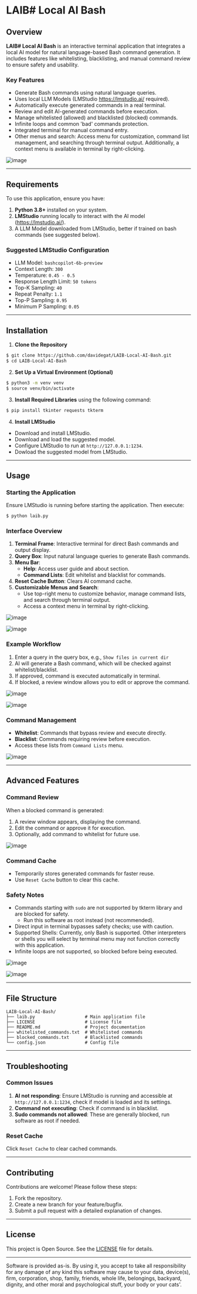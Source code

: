 # LAIB# Local AI Bash

## Overview
**LAIB# Local AI Bash** is an interactive terminal application that integrates a local AI model for natural language-based Bash command generation. It includes features like whitelisting, blacklisting, and manual command review to ensure safety and usability.

### Key Features
- Generate Bash commands using natural language queries.
- Uses local LLM Models (LMStudio https://lmstudio.ai/ required).
- Automatically execute generated commands in a real terminal.
- Review and edit AI-generated commands before execution.
- Manage whitelisted (allowed) and blacklisted (blocked) commands.
- Infinite loops and common 'bad' commands protection.
- Integrated terminal for manual command entry.
- Other menus and search: Access menu for customization, command list management, and searching through terminal output. Additionally, a context menu is available in terminal by right-clicking.

![image](https://github.com/user-attachments/assets/35ed6b85-2220-40d2-a8e6-765fbc0a3855)

---

## Requirements
To use this application, ensure you have:

1. **Python 3.8+** installed on your system.
2. **LMStudio** running locally to interact with the AI model (https://lmstudio.ai/).
3. A LLM Model downloaded from LMStudio, better if trained on bash commands (see suggested below).

### Suggested LMStudio Configuration
- LLM Model: `bashcopilot-6b-preview`
- Context Length: `300`
- Temperature: `0.45 - 0.5`
- Response Length Limit: `50 tokens`
- Top-K Sampling: `40`
- Repeat Penalty: `1.1`
- Top-P Sampling: `0.95`
- Minimum P Sampling: `0.05`

---

## Installation

1. **Clone the Repository**
```bash
$ git clone https://github.com/davidegat/LAIB-Local-AI-Bash.git
$ cd LAIB-Local-AI-Bash
```

2. **Set Up a Virtual Environment (Optional)**
```bash
$ python3 -m venv venv
$ source venv/bin/activate
```

3. **Install Required Libraries**
using the following command:
```bash
$ pip install tkinter requests tkterm
```

4. **Install LMStudio**
- Download and install LMStudio.
- Download and load the suggested model.
- Configure LMStudio to run at `http://127.0.0.1:1234`.
- Dowload the suggested model from LMStudio.

---

## Usage

### Starting the Application
Ensure LMStudio is running before starting the application. Then execute:
```bash
$ python laib.py
```

### Interface Overview
1. **Terminal Frame**: Interactive terminal for direct Bash commands and output display.
2. **Query Box**: Input natural language queries to generate Bash commands.
3. **Menu Bar**:
   - **Help**: Access user guide and about section.
   - **Command Lists**: Edit whitelist and blacklist for commands.
4. **Reset Cache Button**: Clears AI command cache.
5. **Customizable Menus and Search**:
   - Use top-right menu to customize behavior, manage command lists, and search through terminal output.
   - Access a context menu in terminal by right-clicking.

![image](https://github.com/user-attachments/assets/65d2d6c7-31a5-4e8b-b910-22f74beaab1c)

![image](https://github.com/user-attachments/assets/f0251779-786a-44cb-8a52-3f995dfff568)

### Example Workflow
1. Enter a query in the query box, e.g., `Show files in current dir`
2. AI will generate a Bash command, which will be checked against whitelist/blacklist.
3. If approved, command is executed automatically in terminal.
4. If blocked, a review window allows you to edit or approve the command.

![image](https://github.com/user-attachments/assets/35ed6b85-2220-40d2-a8e6-765fbc0a3855)

![image](https://github.com/user-attachments/assets/81f21432-f33b-40fd-a357-6e037195a493)


### Command Management
- **Whitelist**: Commands that bypass review and execute directly.
- **Blacklist**: Commands requiring review before execution.
- Access these lists from `Command Lists` menu.

![image](https://github.com/user-attachments/assets/35948968-dd64-40bd-b354-e2a73f896439)

---

## Advanced Features

### Command Review
When a blocked command is generated:
1. A review window appears, displaying the command.
2. Edit the command or approve it for execution.
3. Optionally, add command to whitelist for future use.

![image](https://github.com/user-attachments/assets/97638461-9432-4c45-b805-ffc46718d8d8)

### Command Cache
- Temporarily stores generated commands for faster reuse.
- Use `Reset Cache` button to clear this cache.

### Safety Notes
- Commands starting with `sudo` are not supported by tkterm library and are blocked for safety.
   - Run this software as root instead (not recommended).
- Direct input in terminal bypasses safety checks; use with caution.
- Supported Shells: Currently, only Bash is supported. Other interpreters or shells you will select by terminal menu may not function correctly with this application.
- Infinite loops are not supported, so blocked before being executed.

![image](https://github.com/user-attachments/assets/63e7c2be-7992-4a89-903f-2bdd12e781f5)

![image](https://github.com/user-attachments/assets/3cbd3a13-11a3-4e78-b91c-123064a4383e)

---

## File Structure

```plaintext
LAIB-Local-AI-Bash/
├── laib.py                   # Main application file
├── LICENSE                   # License file
├── README.md                 # Project documentation
├── whitelisted_commands.txt  # Whitelisted commands
├── blocked_commands.txt      # Blacklisted commands
└── config.json               # Config file
```

---

## Troubleshooting

### Common Issues
1. **AI not responding**: Ensure LMStudio is running and accessible at `http://127.0.0.1:1234`, check if model is loaded and its settings.
2. **Command not executing**: Check if command is in blacklist.
3. **Sudo commands not allowed**: These are generally blocked, run software as root if needed.

### Reset Cache
Click `Reset Cache` to clear cached commands.

---

## Contributing
Contributions are welcome! Please follow these steps:
1. Fork the repository.
2. Create a new branch for your feature/bugfix.
3. Submit a pull request with a detailed explanation of changes.

---

## License
This project is Open Source. See the [LICENSE](LICENSE) file for details.

---

Software is provided as-is. By using it, you accept to take all responsibility for any damage of any kind this software may cause to your data, device(s), firm, corporation, shop, family, friends, whole life, belongings, backyard, dignity, and other moral and psychological stuff, your body or your cats'.
